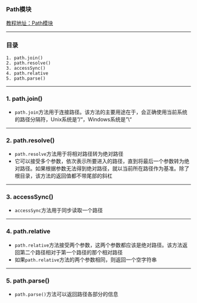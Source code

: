 ### Path模块
[教程地址：Path模块](http://javascript.ruanyifeng.com/nodejs/path.html)

---
### 目录
```
1. path.join()
2. path.resolve()
3. accessSync()
4. path.relative
5. path.parse()
```

---
### 1. path.join()
- `path.join`方法用于连接路径。该方法的主要用途在于，会正确使用当前系统的路径分隔符，Unix系统是”/“，Windows系统是”\“

---
### 2. path.resolve()
- `path.resolve`方法用于将相对路径转为绝对路径
- 它可以接受多个参数，依次表示所要进入的路径，直到将最后一个参数转为绝对路径。如果根据参数无法得到绝对路径，就以当前所在路径作为基准。除了根目录，该方法的返回值都不带尾部的斜杠

---
### 3. accessSync()
- `accessSync`方法用于同步读取一个路径


---
### 4. path.relative
- `path.relative`方法接受两个参数，这两个参数都应该是绝对路径。该方法返回第二个路径相对于第一个路径的那个相对路径
- 如果`path.relative`方法的两个参数相同，则返回一个空字符串

---
### 5. path.parse()
- `path.parse()`方法可以返回路径各部分的信息
